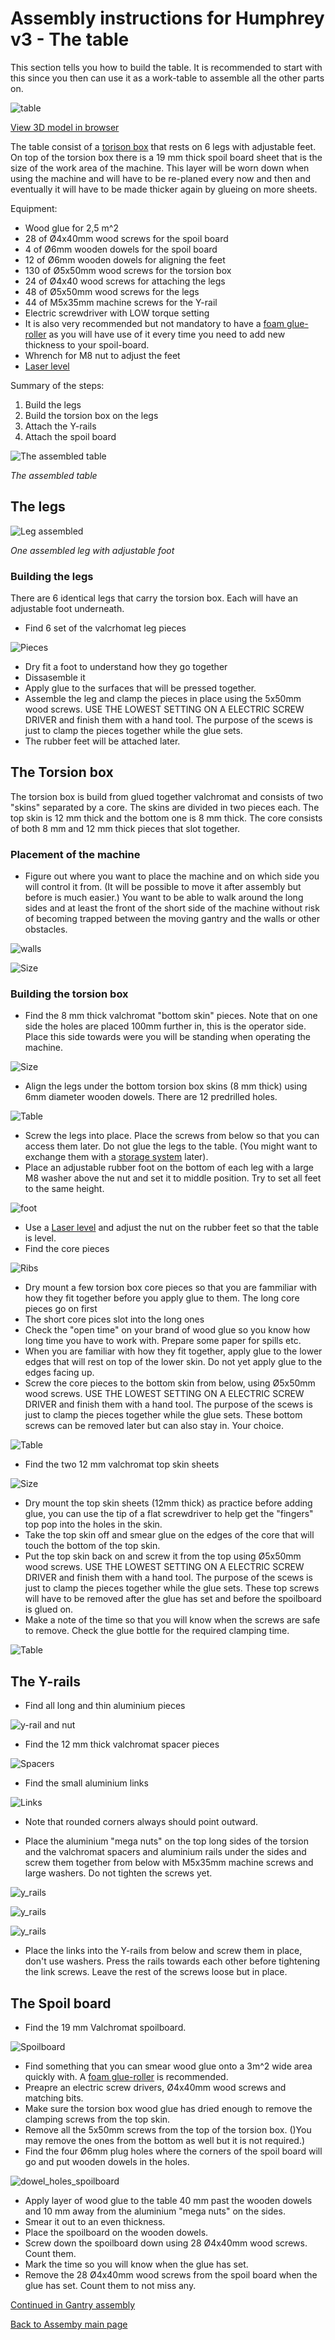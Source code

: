 
# Assembly instructions for Humphrey v3 - The table

This section tells you how to build the table. It is recommended to start with this since you then can use it as a work-table to assemble all the other parts on. 

![table](https://raw.githubusercontent.com/fellesverkstedet/fabricatable-machines/master/humphrey-large-format-cnc/humphrey_v3/img/assembly/table_complete.jpg)

[View 3D model in browser](https://a360.co/2AF6yjp)

The table consist of a [torison box](https://en.wikipedia.org/wiki/Torsion_box) that rests on 6 legs with adjustable feet. On top of the torsion box there is a 19 mm thick spoil board sheet that is the size of the work area of the machine. This layer will be worn down when using the machine and will have to be re-planed every now and then and eventually it will have to be made thicker again by glueing on more sheets.

Equipment:
* Wood glue for 2,5 m^2
* 28 of Ø4x40mm wood screws for the spoil board
* 4 of Ø6mm wooden dowels for the spoil board
* 12 of Ø6mm wooden dowels for aligning the feet
* 130 of Ø5x50mm wood screws for the torsion box
* 24 of Ø4x40 wood screws for attaching the legs
* 48 of Ø5x50mm wood screws for the legs
* 44 of M5x35mm machine screws for the Y-rail
* Electric screwdriver with LOW torque setting
* It is also very recommended but not mandatory to have a [foam glue-roller](https://www.aliexpress.com/item/Portable-Handheld-Glue-Applicator-with-2pcs-Rollers-Manual-Gluer-for-Woodworking-Glue-Machine-180ml-320ml-Hot/32839266171.html) as you will have use of it every time you need to add new thickness to your spoil-board.
* Whrench for M8 nut to adjust the feet
* [Laser level](https://www.clasohlson.com/no/Bosch-Quigo-III-krysslaser-/41-1002)

Summary of the steps:
1. Build the legs
2. Build the torsion box on the legs
3. Attach the Y-rails
4. Attach the spoil board

![The assembled table](https://github.com/fellesverkstedet/fabricatable-machines/raw/master/humphrey-large-format-cnc/humphrey_v3/img/assembly/table_complete.jpg)

_The assembled table_

## The legs

![Leg assembled](https://github.com/fellesverkstedet/fabricatable-machines/raw/master/humphrey-large-format-cnc/humphrey_v3/img/assembly/leg.JPG)

_One assembled leg with adjustable foot_

### Building the legs

There are 6 identical legs that carry the torsion box. Each will have an adjustable foot underneath. 
* Find 6 set of the valcrhomat leg pieces

![Pieces](https://github.com/fellesverkstedet/fabricatable-machines/raw/master/humphrey-large-format-cnc/humphrey_v3/img/assembly/foot_pieces.JPG)

* Dry fit a foot to understand how they go together
* Dissasemble it
* Apply glue to the surfaces that will be pressed together.
* Assemble the leg and clamp the pieces in place using the 5x50mm wood screws. USE THE LOWEST SETTING ON A ELECTRIC SCREW DRIVER and finish them with a hand tool. The purpose of the scews is just to clamp the pieces together while the glue sets.
* The rubber feet will be attached later.

## The Torsion box

The torsion box is build from glued together valchromat and consists of two "skins" separated by a core. The skins are divided in two pieces each. The top skin is 12 mm thick and the bottom one is 8 mm thick. The core consists of both 8 mm and 12 mm thick pieces that slot together. 

### Placement of the machine

* Figure out where you want to place the machine and on which side you will control it from. (It will be possible to move it after assembly but before is much easier.) You want to be able to walk around the long sides and at least the front of the short side of the machine without risk of becoming trapped between the moving gantry and the walls or other obstacles. 

![walls](https://github.com/fellesverkstedet/fabricatable-machines/raw/master/humphrey-large-format-cnc/humphrey_v3/img/assembly/walls.JPG)

![Size](https://github.com/fellesverkstedet/fabricatable-machines/raw/master/humphrey-large-format-cnc/humphrey_v3/img/assembly/size.JPG)

### Building the torsion box

* Find the 8 mm thick valchromat "bottom skin" pieces. Note that on one side the holes are placed 100mm further in, this is the operator side. Place this side towards were you will be standing when operating the machine.

![Size](https://github.com/fellesverkstedet/fabricatable-machines/raw/master/humphrey-large-format-cnc/humphrey_v3/img/assembly/8mm_skins.JPG)

* Align the legs under the bottom torsion box skins (8 mm thick) using 6mm diameter wooden dowels. There are 12 predrilled holes.

![Table](https://github.com/fellesverkstedet/fabricatable-machines/raw/master/humphrey-large-format-cnc/humphrey_v3/img/assembly/table_first_skin.JPG)

* Screw the legs into place. Place the screws from below so that you can access them later. Do not glue the legs to the table. (You might want to exchange them with a [storage system](https://github.com/fellesverkstedet/hat-systems) later).
* Place an adjustable rubber foot on the bottom of each leg with a large M8 washer above the nut and set it to middle position. Try to set all feet to the same height.

![foot](https://github.com/fellesverkstedet/fabricatable-machines/raw/master/humphrey-large-format-cnc/humphrey_v3/img/assembly/foot.JPG)

* Use a [Laser level](https://www.clasohlson.com/no/Bosch-Quigo-III-krysslaser-/41-1002) and adjust the nut on the rubber feet so that the table is level.
* Find the core pieces

![Ribs](https://github.com/fellesverkstedet/fabricatable-machines/raw/master/humphrey-large-format-cnc/humphrey_v3/img/assembly/ribs.jpg)

* Dry mount a few torsion box core pieces so that you are fammiliar with how they fit together before you apply glue to them.
 The long core pieces go on first
* The short core pices slot into the long ones
* Check the "open time" on your brand of wood glue so you know how long time you have to work with. Prepare some paper for spills etc.
* When you are familiar with how they fit together, apply glue to the lower edges that will rest on top of the lower skin. Do not yet apply glue to the edges facing up.
* Screw the core pieces to the bottom skin from below, using Ø5x50mm wood screws. USE THE LOWEST SETTING ON A ELECTRIC SCREW DRIVER and finish them with a hand tool. The purpose of the scews is just to clamp the pieces together while the glue sets. These bottom screws can be removed later but can also stay in. Your choice.

![Table](https://github.com/fellesverkstedet/fabricatable-machines/raw/master/humphrey-large-format-cnc/humphrey_v3/img/assembly/table_core.JPG)

* Find the two 12 mm valchromat top skin sheets

![Size](https://github.com/fellesverkstedet/fabricatable-machines/raw/master/humphrey-large-format-cnc/humphrey_v3/img/assembly/12mm_skins.JPG)

* Dry mount the top skin sheets (12mm thick) as practice before adding glue, you can use the tip of a flat screwdriver to help get the "fingers" top pop into the holes in the skin. 
* Take the top skin off and smear glue on the edges of the core that will touch the bottom of the top skin.
* Put the top skin back on and screw it from the top using Ø5x50mm wood screws. USE THE LOWEST SETTING ON A ELECTRIC SCREW DRIVER and finish them with a hand tool. The purpose of the scews is just to clamp the pieces together while the glue sets. These top screws will have to be removed after the glue has set and before the spoilboard is glued on. 
* Make a note of the time so that you will know when the screws are safe to remove. Check the glue bottle for the required clamping time.

![Table](https://github.com/fellesverkstedet/fabricatable-machines/raw/master/humphrey-large-format-cnc/humphrey_v3/img/assembly/table_top_skin.JPG)

## The Y-rails

* Find all long and thin aluminium pieces

![y-rail and nut](https://github.com/fellesverkstedet/fabricatable-machines/raw/master/humphrey-large-format-cnc/humphrey_v3/img/assembly/thin_alu.jpg)

* Find the 12 mm thick valchromat spacer pieces

![Spacers](https://github.com/fellesverkstedet/fabricatable-machines/raw/master/humphrey-large-format-cnc/humphrey_v3/img/assembly/12mm_spacers.jpg)

* Find the small aluminium links

![Links](https://github.com/fellesverkstedet/fabricatable-machines/raw/master/humphrey-large-format-cnc/humphrey_v3/img/assembly/links.jpg)

* Note that rounded corners always should point outward.

* Place the aluminium "mega nuts" on the top long sides of the torsion and the valchromat spacers and aluminium rails under the sides and screw them together from below with M5x35mm machine screws and large washers. Do not tighten the screws yet.

![y_rails](https://github.com/fellesverkstedet/fabricatable-machines/raw/master/humphrey-large-format-cnc/humphrey_v3/img/assembly/y-rail_mount.jpg)

![y_rails](https://github.com/fellesverkstedet/fabricatable-machines/raw/master/humphrey-large-format-cnc/humphrey_v3/img/assembly/y-rail2.jpg)

![y_rails](https://github.com/fellesverkstedet/fabricatable-machines/raw/master/humphrey-large-format-cnc/humphrey_v3/img/assembly/y-rail3.jpg)

* Place the links into the Y-rails from below and screw them in place, don't use washers. Press the rails towards each other before tightening the link screws. Leave the rest of the screws loose but in place.

## The Spoil board

* Find the 19 mm Valchromat spoilboard.

![Spoilboard](https://github.com/fellesverkstedet/fabricatable-machines/raw/master/humphrey-large-format-cnc/humphrey_v3/img/assembly/spoilboard.jpg)

* Find something that you can smear wood glue onto a 3m^2 wide area quickly with. A [foam glue-roller](https://www.aliexpress.com/item/Portable-Handheld-Glue-Applicator-with-2pcs-Rollers-Manual-Gluer-for-Woodworking-Glue-Machine-180ml-320ml-Hot/32839266171.html) is recommended.  
* Preapre an electric screw drivers, Ø4x40mm wood screws and matching bits.
* Make sure the torsion box wood glue has dried enough to remove the clamping screws from the top skin. 
* Remove all the 5x50mm screws from the top of the torsion box. ()You may remove the ones from the bottom as well but it is not required.)
* Find the four Ø6mm plug holes where the corners of the spoil board will go and put wooden dowels in the holes. 

![dowel_holes_spoilboard](https://github.com/fellesverkstedet/fabricatable-machines/raw/master/humphrey-large-format-cnc/humphrey_v3/img/assembly/dowel_holes_spoilboard.jpg)

* Apply layer of wood glue to the table 40 mm past the wooden dowels and 10 mm away from the aluminium "mega nuts" on the sides. 
* Smear it out to an even thickness.
* Place the spoilboard on the wooden dowels.
* Screw down the spoilboard down using 28 Ø4x40mm wood screws. Count them.
* Mark the time so you will know when the glue has set.
* Remove the 28 Ø4x40mm wood screws from the spoil board when the glue has set. Count them to not miss any.

[Continued in Gantry assembly](Gantry_assembly.md)

[Back to Assemby main page](Assembly.md)

